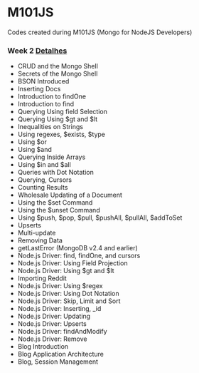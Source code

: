 M101JS
======

Codes created during M101JS (Mongo for NodeJS Developers)

### Week 2 [Detalhes](https://github.com/juliocnsouzadev/M101JS/blob/master/M101JS_webApp/public_html/mongo_queries/week2Queries.js)
* CRUD and the Mongo Shell
* Secrets of the Mongo Shell
* BSON Introduced
* Inserting Docs
* Introduction to findOne
* Introduction to find
* Querying Using field Selection
* Querying Using $gt and $lt
* Inequalities on Strings
* Using regexes, $exists, $type
* Using $or
* Using $and
* Querying Inside Arrays
* Using $in and $all
* Queries with Dot Notation
* Querying, Cursors
* Counting Results
* Wholesale Updating of a Document
* Using the $set Command
* Using the $unset Command
* Using $push, $pop, $pull, $pushAll, $pullAll, $addToSet
* Upserts
* Multi-update
* Removing Data
* getLastError (MongoDB v2.4 and earlier)
* Node.js Driver: find, findOne, and cursors
* Node.js Driver: Using Field Projection
* Node.js Driver: Using $gt and $lt
* Importing Reddit
* Node.js Driver: Using $regex
* Node.js Driver: Using Dot Notation
* Node.js Driver: Skip, Limit and Sort
* Node.js Driver: Inserting, _id
* Node.js Driver: Updating
* Node.js Driver: Upserts
* Node.js Driver: findAndModify
* Node.js Driver: Remove
* Blog Introduction
* Blog Application Architecture
* Blog, Session Management
